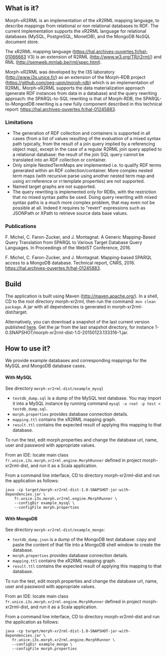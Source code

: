 ## What is it?
Morph-xR2RML is an implementation of the xR2RML mapping language, to describe mappings from relational or non relational databases to RDF.
The current implementation supports the xR2RML language for relational databases (MySQL, PostgreSQL, MonetDB), and the MongoDB NoSQL document store.

The xR2RML mapping language (https://hal.archives-ouvertes.fr/hal-01066663 V3) is an extension of R2RML (http://www.w3.org/TR/r2rml/) and RML (http://semweb.mmlab.be/rml/spec.html).

Morph-xR2RML was developed by the I3S laboratory (http://www.i3s.unice.fr/) as an extension of the Morph-RDB project (https://github.com/oeg-upm/morph-rdb) which is an implementation of R2RML. 
Morph-xR2RML supports the data materialization approach (generate RDF instances from data in a database) and the query rewriting approach:
the SPARQL-to-SQL rewriting is that of Morph-RDB, the SPARQL-to-MongodDB rewriting is a new fully component described in this technical report:
https://hal.archives-ouvertes.fr/hal-01245883.

### Limitations
- The generation of RDF collection and containers is supported in all cases (from a list of values resulting of the evaluation of a mixed syntax path typically, from the result of a join query implied by a referencing object map), except in the case of a regular R2RML join query applied to a relational database: the result of the join SQL query cannot be translated into an RDF collection or container.
- Only simple NestedTermMaps are implemented i.e. to qualify RDF terms generated within an RDF collection/container.
More complex nested term maps (with recursive parse using another nested term map and using xrr:reference or rr:template properties) are not supported.
- Named target graphs are not supported.
- The query rewriting is implemented only for RDBs, with the restriction that no mixed syntax paths be used. 
Doing query rewriting with mixed syntax paths is a much more complex problem, that may even not be possible at all. 
Indeed it requires to "revert" expressions such as JSONPath or XPath to retrieve source data base values.

### Publications
F. Michel, C. Faron-Zucker, and J. Montagnat. A Generic Mapping-Based Query Translation from SPARQL to Various Target Database Query Languages.
In Proceedings of the WebIST Conference, 2016.

F. Michel, C. Faron-Zucker, and J. Montagnat. Mapping-based SPARQL access to a MongoDB database. Technical report, CNRS, 2016.
https://hal.archives-ouvertes.fr/hal-01245883.

## Build

The application is built using Maven (http://maven.apache.org/). In a shell, CD to the root directory morph-xr2rml, then run the command: ```mvn clean package```.
A jar with all dependencies is generated in morph-xr2rml-dist/target.

Alternatively, you can download a snapshot of the last current version published <a href="https://www.dropbox.com/sh/1xcnvpc7pv6um2i/AAAGpp6oKyZ8pKMxsb6Fgmgja/snapshot/fr/unice/i3s/morph-xr2rml-dist?dl=0">here</a>. Get the jar from the last snapshot directory, for instance 1-0.SNAPSHOT/morph-xr2rml-dist-1.0-20150123.133316-1.jar.


## How to use it?
We provide example databases and corresponding mappings for the MySQL and MongoDB database cases.

#### With MySQL

See directory `morph-xr2rml-dist/example_mysql`
- `testdb_dump.sql` is a dump of the MySQL test database. You may import it into a MySQL instance by running command `mysql -u root -p test < testdb_dump.sql`.
- `morph.properties` provides database connection details.
- `mapping.ttl` contains the xR2RML mapping graph.
- `result.ttl` contains the expected result of applying this mapping to that database.

To run the test, edit morph.properties and change the database url, name, user and password with appropriate values.

From an IDE: locate main class `fr.unice.i3s.morph.xr2rml.engine.MorphRunner` defined in project morph-xr2rml-dist, and run it as a Scala application.

From a command line interface, CD to directory morph-xr2rml-dist and run the application as follows:
```
java -cp target/morph-xr2rml-dist-1.0-SNAPSHOT-jar-with-dependencies.jar \
    fr.unice.i3s.morph.xr2rml.engine.MorphRunner \
    --configDir example_mysql \
    --configFile morph.properties
```

#### With MongoDB

See directory `morph-xr2rml-dist/example_mongo`:
- `testdb_dump.json` is a dump of the MongoDB test database: copy and paste the content of that file into a MongoDB shell window to create the database.
- `morph.properties` provides database connection details.
- `mapping.ttl` contains the xR2RML mapping graph.
- `result.ttl` contains the expected result of applying this mapping to that database.

To run the test, edit morph.properties and change the database url, name, user and password with appropriate values.

From an IDE: locate main class `fr.unice.i3s.morph.xr2rml.engine.MorphRunner` defined in project morph-xr2rml-dist, and run it as a Scala application.

From a command line interface, CD to directory morph-xr2rml-dist and run the application as follows:
```
java -cp target/morph-xr2rml-dist-1.0-SNAPSHOT-jar-with-dependencies.jar \
   fr.unice.i3s.morph.xr2rml.engine.MorphRunner \
   --configDir example_mongo \
   --configFile morph.properties
```
